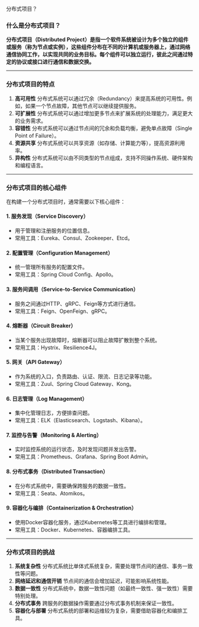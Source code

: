 分布式项目？

### 什么是分布式项目？

**分布式项目（Distributed Project）是指一个软件系统被设计为多个独立的组件或服务（称为节点或实例），这些组件分布在不同的计算机或服务器上，通过网络通信协同工作，以实现共同的业务目标。每个组件可以独立运行，彼此之间通过特定的协议或接口进行通信和数据交换。**

------

### 分布式项目的特点

1. **高可用性**
    分布式系统可以通过冗余（Redundancy）来提高系统的可用性。例如，如果一个节点故障，其他节点可以继续提供服务。
2. **可扩展性**
    分布式系统可以通过增加更多节点来扩展系统的处理能力，满足更大的业务需求。
3. **容错性**
    分布式系统可以通过节点间的冗余和负载均衡，避免单点故障（Single Point of Failure）。
4. **资源共享**
    分布式系统可以共享资源（如存储、计算能力等），提高资源利用率。
5. **异构性**
    分布式系统可以由不同类型的节点组成，支持不同操作系统、硬件架构和编程语言。

------

### 分布式项目的核心组件

在构建一个分布式项目时，通常需要以下核心组件：

#### 1. **服务发现（Service Discovery）**

- 用于管理和注册服务的位置信息。
- 常用工具：Eureka、Consul、Zookeeper、Etcd。

#### 2. **配置管理（Configuration Management）**

- 统一管理所有服务的配置文件。
- 常用工具：Spring Cloud Config、Apollo。

#### 3. **服务间调用（Service-to-Service Communication）**

- 服务之间通过HTTP、gRPC、Feign等方式进行通信。
- 常用工具：Feign、OpenFeign、gRPC。

#### 4. **熔断器（Circuit Breaker）**

- 当某个服务出现故障时，熔断器可以阻止故障扩散到整个系统。
- 常用工具：Hystrix、Resilience4J。

#### 5. **网关（API Gateway）**

- 作为系统的入口，负责路由、认证、限流、日志记录等功能。
- 常用工具：Zuul、Spring Cloud Gateway、Kong。

#### 6. **日志管理（Log Management）**

- 集中化管理日志，方便排查问题。
- 常用工具：ELK（Elasticsearch、Logstash、Kibana）。

#### 7. **监控与告警（Monitoring & Alerting）**

- 实时监控系统的运行状态，及时发现问题并发出告警。
- 常用工具：Prometheus、Grafana、Spring Boot Admin。

#### 8. **分布式事务（Distributed Transaction）**

- 在分布式系统中，需要确保跨服务的数据一致性。
- 常用工具：Seata、Atomikos。

#### 9. **容器化与编排（Containerization & Orchestration）**

- 使用Docker容器化服务，通过Kubernetes等工具进行编排和管理。
- 常用工具：Docker、Kubernetes、容器编排工具。

------

### 分布式项目的挑战

1. **系统复杂性**
    分布式系统比单体式系统复杂，需要处理节点间的通信、事务一致性等问题。
2. **网络延迟和通信开销**
    节点间的通信会增加延迟，可能影响系统性能。
3. **数据一致性**
    分布式系统中，数据一致性问题（如最终一致性、强一致性）需要特别处理。
4. **分布式事务**
    跨服务的数据操作需要通过分布式事务机制来保证一致性。
5. **容器化与部署**
    分布式系统的部署和运维较为复杂，需要借助容器化和编排工具。